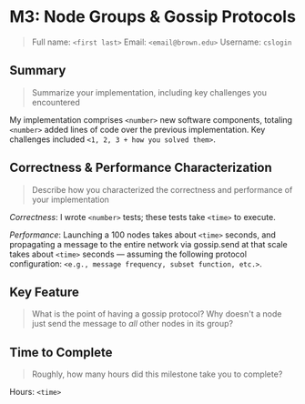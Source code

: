 # M3: Node Groups & Gossip Protocols
> Full name: `<first last>`
> Email:  `<email@brown.edu>`
> Username:  `cslogin`

## Summary
> Summarize your implementation, including key challenges you encountered

My implementation comprises `<number>` new software components, totaling `<number>` added lines of code over the previous implementation. Key challenges included `<1, 2, 3 + how you solved them>`.

## Correctness & Performance Characterization
> Describe how you characterized the correctness and performance of your implementation

*Correctness*: I wrote `<number>` tests; these tests take `<time>` to execute. 

*Performance*: Launching a 100 nodes takes about `<time>` seconds, and propagating a message to the entire network via gossip.send at that scale takes about `<time>` seconds — assuming the following protocol configuration: `<e.g., message frequency, subset function, etc.>`.

## Key Feature
> What is the point of having a gossip protocol? Why doesn't a node just send the message to _all_ other nodes in its group?

## Time to Complete
> Roughly, how many hours did this milestone take you to complete?

Hours: `<time>`

